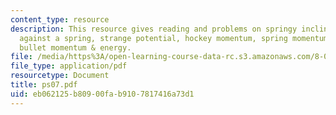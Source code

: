 ```yaml
---
content_type: resource
description: This resource gives reading and problems on springy incline, working
  against a spring, strange potential, hockey momentum, spring momentum & energy and
  bullet momentum & energy.
file: /media/https%3A/open-learning-course-data-rc.s3.amazonaws.com/8-01l-physics-i-classical-mechanics-fall-2005/eb062125b80900fab9107817416a73d1_ps07.pdf
file_type: application/pdf
resourcetype: Document
title: ps07.pdf
uid: eb062125-b809-00fa-b910-7817416a73d1
---
```

